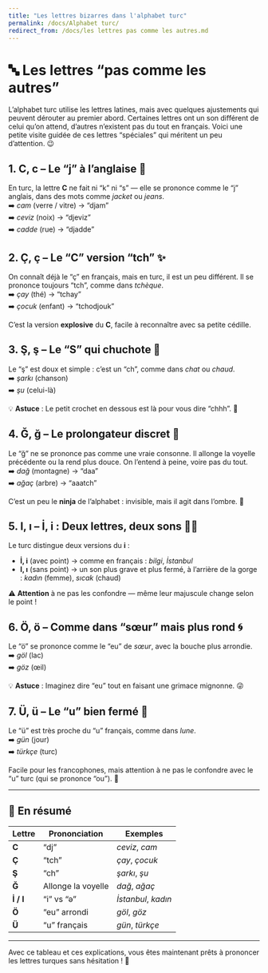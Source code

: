 ```yaml
---
title: "Les lettres bizarres dans l'alphabet turc"
permalink: /docs/Alphabet turc/
redirect_from: /docs/les lettres pas comme les autres.md
---
```


# 🔤 Les lettres “pas comme les autres”

L’alphabet turc utilise les lettres latines, mais avec quelques ajustements qui peuvent dérouter au premier abord. Certaines lettres ont un son différent de celui qu’on attend, d’autres n’existent pas du tout en français. Voici une petite visite guidée de ces lettres “spéciales” qui méritent un peu d’attention. 😉

## 1. **C, c** – Le “j” à l’anglaise 🧥

En turc, la lettre **C** ne fait ni “k” ni “s” — elle se prononce comme le “j” anglais, dans des mots comme *jacket* ou *jeans*.  
➡️ *cam* (verre / vitre) → “djam”  
➡️ *ceviz* (noix) → “djeviz”  
➡️ *cadde* (rue) → “djadde”

## 2. **Ç, ç** – Le “C” version “tch” ✨

On connaît déjà le “ç” en français, mais en turc, il est un peu différent. Il se prononce toujours “tch”, comme dans *tchèque*.  
➡️ *çay* (thé) → “tchay”  
➡️ *çocuk* (enfant) → “tchodjouk”

C’est la version **explosive** du **C**, facile à reconnaître avec sa petite cédille.

## 3. **Ş, ş** – Le “S” qui chuchote 🤫

Le “ş” est doux et simple : c’est un “ch”, comme dans *chat* ou *chaud*.  
➡️ *şarkı* (chanson)  
➡️ *şu* (celui-là)

💡 **Astuce** : Le petit crochet en dessous est là pour vous dire “chhh”. 🎤

## 4. **Ğ, ğ** – Le prolongateur discret 👻

Le “ğ” ne se prononce pas comme une vraie consonne. Il allonge la voyelle précédente ou la rend plus douce. On l’entend à peine, voire pas du tout.  
➡️ *dağ* (montagne) → “daa”  
➡️ *ağaç* (arbre) → “aaatch”

C’est un peu le **ninja** de l’alphabet : invisible, mais il agit dans l’ombre. 🥷

## 5. **I, ı** – İ, i : Deux lettres, deux sons 👯‍♂️

Le turc distingue deux versions du **i** :

- **İ, i** (avec point) → comme en français : *bilgi*, *İstanbul*  
- **I, ı** (sans point) → un son plus grave et plus fermé, à l’arrière de la gorge : *kadın* (femme), *sıcak* (chaud)

⚠️ **Attention** à ne pas les confondre — même leur majuscule change selon le point !

## 6. **Ö, ö** – Comme dans “sœur” mais plus rond 🌀

Le “ö” se prononce comme le “eu” de *sœur*, avec la bouche plus arrondie.  
➡️ *göl* (lac)  
➡️ *göz* (œil)

💡 **Astuce** : Imaginez dire “eu” tout en faisant une grimace mignonne. 😜

## 7. **Ü, ü** – Le “u” bien fermé 🌙

Le “ü” est très proche du “u” français, comme dans *lune*.  
➡️ *gün* (jour)  
➡️ *türkçe* (turc)

Facile pour les francophones, mais attention à ne pas le confondre avec le “u” turc (qui se prononce “ou”). 🤔

---

## 📌 En résumé

| Lettre   | Prononciation         | Exemples                   |
|----------|-----------------------|----------------------------|
| **C**    | “dj”                  | *ceviz*, *cam*             |
| **Ç**    | “tch”                 | *çay*, *çocuk*             |
| **Ş**    | “ch”                  | *şarkı*, *şu*              |
| **Ğ**    | Allonge la voyelle    | *dağ*, *ağaç*              |
| **İ / I**| “i” vs “ə”            | *İstanbul*, *kadın*        |
| **Ö**    | “eu” arrondi          | *göl*, *göz*               |
| **Ü**    | “u” français          | *gün*, *türkçe*            |

---

Avec ce tableau et ces explications, vous êtes maintenant prêts à prononcer les lettres turques sans hésitation ! 👏

